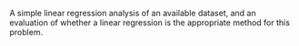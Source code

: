 A simple linear regression analysis of an available dataset, and an evaluation of whether a linear regression is the appropriate method for this problem. 
